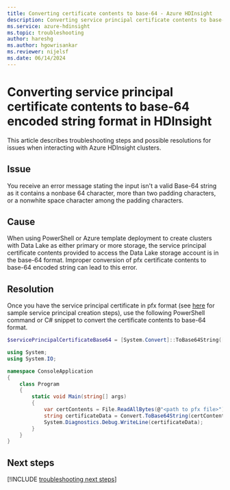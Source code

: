 ```yaml
---
title: Converting certificate contents to base-64 - Azure HDInsight
description: Converting service principal certificate contents to base-64 encoded string format in Azure HDInsight
ms.service: azure-hdinsight
ms.topic: troubleshooting
author: hareshg
ms.author: hgowrisankar
ms.reviewer: nijelsf 
ms.date: 06/14/2024
---
```


# Converting service principal certificate contents to base-64 encoded string format in HDInsight

This article describes troubleshooting steps and possible resolutions for issues when interacting with Azure HDInsight clusters.

## Issue

You receive an error message stating the input isn't a valid Base-64 string as it contains a nonbase 64 character, more than two padding characters, or a nonwhite space character among the padding characters.

## Cause

When using PowerShell or Azure template deployment to create clusters with Data Lake as either primary or more storage, the service principal certificate contents provided to access the Data Lake storage account is in the base-64 format. Improper conversion of pfx certificate contents to base-64 encoded string can lead to this error.

## Resolution

Once you have the service principal certificate in pfx format (see [here](https://github.com/Azure/azure-quickstart-templates/tree/master/quickstarts/microsoft.hdinsight/hdinsight-datalake-store-azure-storage) for sample service principal creation steps), use the following PowerShell command or C# snippet to convert the certificate contents to base-64 format.

```powershell
$servicePrincipalCertificateBase64 = [System.Convert]::ToBase64String([System.IO.File]::ReadAllBytes(path-to-servicePrincipalCertificatePfxFile))
```

```csharp
using System;
using System.IO;

namespace ConsoleApplication
{
    class Program
    {
        static void Main(string[] args)
        {
            var certContents = File.ReadAllBytes(@"<path to pfx file>");
            string certificateData = Convert.ToBase64String(certContents);
            System.Diagnostics.Debug.WriteLine(certificateData);
        }
    }
}
```

## Next steps

[!INCLUDE [troubleshooting next steps](../includes/hdinsight-troubleshooting-next-steps.md)]
